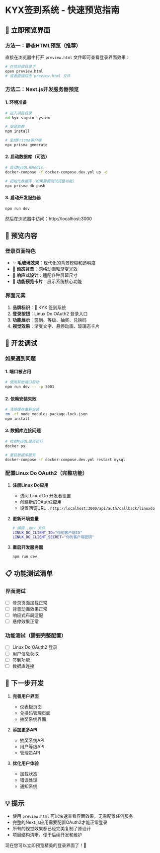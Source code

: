 # KYX签到系统 - 快速预览指南

## 🚀 立即预览界面

### 方法一：静态HTML预览（推荐）
直接在浏览器中打开 `preview.html` 文件即可查看登录界面效果：

```bash
# 在项目根目录下
open preview.html
# 或者直接双击 preview.html 文件
```

### 方法二：Next.js开发服务器预览

#### 1. 环境准备
```bash
# 进入项目目录
cd kyx-signin-system

# 安装依赖
npm install

# 生成Prisma客户端
npx prisma generate
```

#### 2. 启动数据库（可选）
```bash
# 启动MySQL和Redis
docker-compose -f docker-compose.dev.yml up -d

# 初始化数据库（如果需要测试完整功能）
npx prisma db push
```

#### 3. 启动开发服务器
```bash
npm run dev
```

然后在浏览器中访问：http://localhost:3000

## 📱 预览内容

### 登录页面特色
- ✨ **毛玻璃效果**：现代化的背景模糊和透明度
- 🌟 **动态背景**：网格动画和渐变光效
- 📱 **响应式设计**：适配各种屏幕尺寸
- 🎨 **功能预览卡片**：展示系统核心功能

### 界面元素
1. **品牌标识**：📅 KYX 签到系统
2. **登录按钮**：Linux Do OAuth2 登录入口
3. **功能展示**：签到、等级、抽奖、兑换码
4. **视觉效果**：渐变文字、悬停动画、玻璃态卡片

## 🔧 开发调试

### 如果遇到问题

#### 1. 端口被占用
```bash
# 使用其他端口启动
npm run dev -- -p 3001
```

#### 2. 依赖安装失败
```bash
# 清除缓存重新安装
rm -rf node_modules package-lock.json
npm install
```

#### 3. 数据库连接问题
```bash
# 检查MySQL是否运行
docker ps

# 重启数据库服务
docker-compose -f docker-compose.dev.yml restart mysql
```

### 配置Linux Do OAuth2（完整功能）

1. **注册Linux Do应用**
   - 访问 Linux Do 开发者设置
   - 创建新的OAuth2应用
   - 设置回调URL：`http://localhost:3000/api/auth/callback/linuxdo`

2. **更新环境变量**
   ```bash
   # 编辑 .env 文件
   LINUX_DO_CLIENT_ID="你的客户端ID"
   LINUX_DO_CLIENT_SECRET="你的客户端密钥"
   ```

3. **重启开发服务器**
   ```bash
   npm run dev
   ```

## 📋 功能测试清单

### 界面测试
- [ ] 登录页面加载正常
- [ ] 背景动画效果正常
- [ ] 响应式布局适配
- [ ] 悬停效果正常

### 功能测试（需要完整配置）
- [ ] Linux Do OAuth2 登录
- [ ] 用户信息获取
- [ ] 签到功能
- [ ] 数据库连接

## 🎯 下一步开发

1. **完善用户界面**
   - 仪表板页面
   - 兑换码管理页面
   - 抽奖系统界面

2. **添加更多API**
   - 抽奖系统API
   - 用户等级API
   - 管理员API

3. **优化用户体验**
   - 加载状态
   - 错误处理
   - 通知系统

## 💡 提示

- 使用 `preview.html` 可以快速查看界面效果，无需配置任何服务
- 完整的Next.js应用需要配置OAuth2才能正常登录
- 所有的视觉效果都已经完美复制了原设计
- 项目结构清晰，便于后续开发和维护

现在您可以立即预览精美的登录界面了！🎉